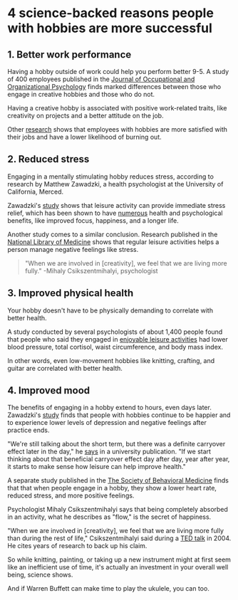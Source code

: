 # 4 science-backed reasons people with hobbies are more successful

## 1. Better work performance

 Having a hobby outside of work could help you perform better 9-5. A study of 400 employees published in the [Journal of Occupational and Organizational Psychology](http://onlinelibrary.wiley.com/doi/10.1111/joop.12064/abstract;jsessionid=ED65EAAD5EA41F936DDF0E0252D06418.f02t02) finds marked differences between those who engage in creative hobbies and those who do not.

 Having a creative hobby is associated with positive work-related traits, like creativity on projects and a better attitude on the job.

 Other [research](http://search.proquest.com/openview/5d9ea365c771fc82adf4e181de38a6ae/1?pq-origsite=gscholar&cbl=1816610) shows that employees with hobbies are more satisfied with their jobs and have a lower likelihood of burning out.  


## 2. Reduced stress

 Engaging in a mentally stimulating hobby reduces stress, according to research by Matthew Zawadzki, a health psychologist at the University of California, Merced.

Zawadzki's [study](http://link.springer.com/article/10.1007/s12160-015-9694-3?sa_campaign=email/event/articleAuthor/onlineFirst) shows that leisure activity can provide immediate stress relief, which has been shown to have [numerous](http://s3.amazonaws.com/academia.edu.documents/30863901/MBSRMAJPR2004.pdf?AWSAccessKeyId=AKIAJ56TQJRTWSMTNPEA&Expires=1479739852&Signature=/1ZXwow3goOVXsKQQxu4f3yXy/I=&response-content-disposition=inline;%20filename=Mindfulness-based_stress_reduction_and_h.pdf) health and psychological benefits, like improved focus, happiness, and a longer life.

 Another study comes to a similar conclusion. Research published in the [National Library of Medicine](https://www.ncbi.nlm.nih.gov/pmc/articles/PMC3962100/) shows that regular leisure activities helps a person manage negative feelings like stress.  


> "When we are involved in \[creativity\], we feel that we are living more fully." -Mihaly Csikszentmihalyi, psychologist

## 3. Improved physical health

 Your hobby doesn't have to be physically demanding to correlate with better health.

 A study conducted by several psychologists of about 1,400 people found that people who said they engaged in [enjoyable leisure activities](https://www.ncbi.nlm.nih.gov/pmc/articles/PMC2863117/) had lower blood pressure, total cortisol, waist circumference, and body mass index.

 In other words, even low-movement hobbies like knitting, crafting, and guitar are correlated with better health.  


## 4. Improved mood

 The benefits of engaging in a hobby extend to hours, even days later. Zawadzki's [study](http://link.springer.com/article/10.1007/s12160-015-9694-3?sa_campaign=email/event/articleAuthor/onlineFirst) finds that people with hobbies continue to be happier and to experience lower levels of depression and negative feelings after practice ends.

 "We're still talking about the short term, but there was a definite carryover effect later in the day," he [says](http://panorama.ucmerced.edu/news/study-benefits-leisure-go-beyond-moment) in a university publication. "If we start thinking about that beneficial carryover effect day after day, year after year, it starts to make sense how leisure can help improve health."

 A separate study published in the [The Society of Behavioral Medicine](http://www.ucmerced.edu/sites/ucmerced.edu/files/documents/zawadzki-paper-2015.pdf) finds that that when people engage in a hobby, they show a lower heart rate, reduced stress, and more positive feelings.

 Psychologist Mihaly Csikszentmihalyi says that being completely absorbed in an activity, what he describes as "flow," is the secret of happiness.

 "When we are involved in \[creativity\], we feel that we are living more fully than during the rest of life," Csikszentmihalyi said during a [TED talk](https://www.ted.com/talks/mihaly_csikszentmihalyi_on_flow) in 2004. He cites years of research to back up his claim.

 So while knitting, painting, or taking up a new instrument might at first seem like an inefficient use of time, it's actually an investment in your overall well being, science shows.

And if Warren Buffett can make time to play the ukulele, you can too.


